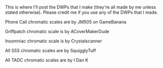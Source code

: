 This is where I'll post the DWPs that I make (they're all made by me unless stated otherwise).
Please credit me if you use any of the DWPs that I made.

Phone Call chromatic scales are by JM505 on GameBanana

Griffpatch chromatic scale is by ACoverMakerDude

Insomniac chromatic scale is by Crystalscanner

All SSS chromatic scales are by SquigglyTuff

All TADC chromatic scales are by I Dan K
